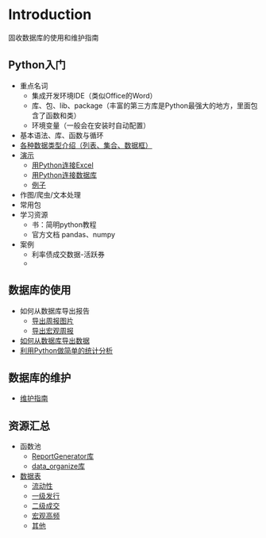 # Introduction

固收数据库的使用和维护指南

## Python入门

* 重点名词
  * 集成开发环境IDE（类似Office的Word）
  * 库、包、lib、package（丰富的第三方库是Python最强大的地方，里面包含了函数和类）
  * 环境变量（一般会在安装时自动配置）
* 基本语法、库、函数与循环
* [各种数据类型介绍（列表、集合、数据框）](how-to-use/py-types.md)
* [演示](t.pdf)
  * [用Python连接Excel](how-to-use/py-excel.md)
  * [用Python连接数据库](how-to-use/py-sql.md)
  * [例子](how-to-use/examples.md)
* 作图/爬虫/文本处理
* 常用包
* 学习资源
  * 书：简明python教程
  * 官方文档 pandas、numpy
* 案例
  * 利率债成交数据-活跃券
  * 

## 数据库的使用

* 如何从数据库导出报告
  * [导出周报图片](docs/方法-周报.md)
  * [导出宏观周报](docs/方法-宏观周报导出.md)
* [如何从数据库导出数据](docs/方法-从数据库导出数据.md)
* [利用Python做简单的统计分析](how-to-use/hello-world.md)

## 数据库的维护
* [维护指南](docs/维护指南.md)

## 资源汇总

* 函数池
  * [ReportGenerator库](docs/函数池-ReportGenerator.md)
  * [data_organize库](docs/函数池-data_organize.md)
* [数据表](docs/数据表信息.md)
  * [流动性](docs/数据表-流动性.md)
  * [一级发行](docs/数据表-一级市场.md)
  * [二级成交](docs/数据表-二级市场.md)
  * [宏观高频](docs/数据表-宏观高频.md)
  * [其他](docs/数据表-数据表信息.md)